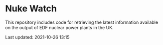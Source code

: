 # Nuke Watch

This repository includes code for retrieving the latest information available on the output of EDF nuclear power plants in the UK.

Last updated: 2021-10-26 13:15